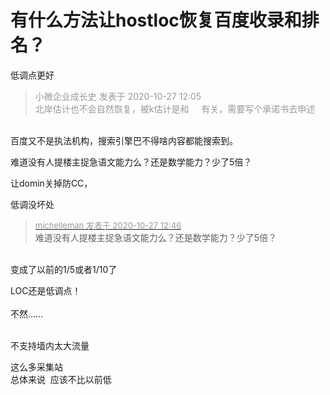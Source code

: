 # 有什么方法让hostloc恢复百度收录和排名？


低调点更好

<div class="quote"><blockquote><font color="#999999">小微企业成长史 发表于 2020-10-27 12:05</font><br />
<font color="#999999">北岸估计也不会自然恢复，被k估计是和&nbsp; &nbsp;&nbsp;&nbsp;有关，需要写个承诺书去申述</font></blockquote></div><br />
百度又不是执法机构，搜索引擎巴不得啥内容都能搜索到。

难道没有人提楼主捉急语文能力么？还是数学能力？少了5倍？

让domin关掉防CC，<img src="static/image/smiley/default/lol.gif" smilieid="12" border="0" alt="" />

低调没坏处

<div class="quote"><blockquote><font size="2"><a href="https://www.hostloc.com/forum.php?mod=redirect&amp;goto=findpost&amp;pid=9358531&amp;ptid=758923" target="_blank"><font color="#999999">michelleman 发表于 2020-10-27 12:46</font></a></font><br />
难道没有人提楼主捉急语文能力么？还是数学能力？少了5倍？</blockquote></div><br />
变成了以前的1/5或者1/10了<img src="static/image/smiley/yct/021.gif" smilieid="37" border="0" alt="" />

LOC还是低调点！<br />
<br />
不然......<br />
<br />
<img src="static/image/smiley/default/lol.gif" smilieid="12" border="0" alt="" /><img src="static/image/smiley/default/lol.gif" smilieid="12" border="0" alt="" /><img src="static/image/smiley/default/lol.gif" smilieid="12" border="0" alt="" />

不支持墙内太大流量

这么多采集站<br />
总体来说&nbsp;&nbsp;应该不比以前低<img id="aimg_q9AKZ" onclick="zoom(this, this.src, 0, 0, 0)" class="zoom" src="https://cdn.jsdelivr.net/gh/hishis/forum-master/public/images/patch.gif" onmouseover="img_onmouseoverfunc(this)" onload="thumbImg(this)" border="0" alt="" />
